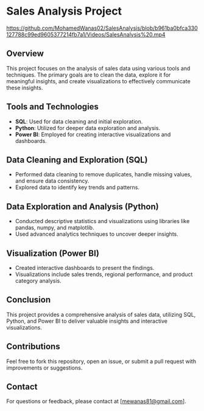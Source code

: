 # Sales Analysis Project
https://github.com/MohamedWanas02/SalesAnalysis/blob/b961ba0bfca330127788c99ed9605377214fb7a1/Videos/SalesAnalysis%20.mp4

## Overview
This project focuses on the analysis of sales data using various tools and techniques. The primary goals are to clean the data, explore it for meaningful insights, and create visualizations to effectively communicate these insights.

## Tools and Technologies
- **SQL**: Used for data cleaning and initial exploration.
- **Python**: Utilized for deeper data exploration and analysis.
- **Power BI**: Employed for creating interactive visualizations and dashboards.

## Data Cleaning and Exploration (SQL)
- Performed data cleaning to remove duplicates, handle missing values, and ensure data consistency.
- Explored data to identify key trends and patterns.

## Data Exploration and Analysis (Python)
- Conducted descriptive statistics and visualizations using libraries like pandas, numpy, and matplotlib.
- Used advanced analytics techniques to uncover deeper insights.

## Visualization (Power BI)
- Created interactive dashboards to present the findings.
- Visualizations include sales trends, regional performance, and product category analysis.

## Conclusion
This project provides a comprehensive analysis of sales data, utilizing SQL, Python, and Power BI to deliver valuable insights and interactive visualizations.

## Contributions
Feel free to fork this repository, open an issue, or submit a pull request with improvements or suggestions.

## Contact
For questions or feedback, please contact at [mewanas81@gmail.com].
